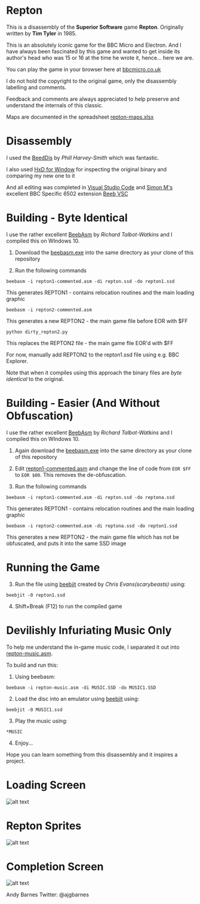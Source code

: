 # Repton 

This is a disassembly of the **Superior Software** game **Repton**.  Originally written by **Tim Tyler** in 1985.

This is an absolutely iconic game for the BBC Micro and Electron.  And I have always been fascinated by this game and wanted to get inside its author's head who was 15 or 16 at the time he wrote it, hence... here we are.

You can play the game in your browser here at [bbcmicro.co.uk](http://www.bbcmicro.co.uk/game.php?id=266)

I do not hold the copyright to the original game, only the disassembly labelling and comments.

Feedback and comments are always appreciated to help preserve and understand the internals of this classic.

Maps are documented in the spreadsheet [repton-maps.xlsx](https://github.com/ajgbarnes/bbc-micro-repton/blob/main/repton-maps.xlsx)

# Disassembly

I used the [BeedDis](https://github.com/prime6809/BeebDis) by *Phill Harvey-Smith* which was fantastic.

I also used [HxD for Window](https://mh-nexus.de/en/hxd/) for inspecting the original binary and comparing my new one to it

And all editing was completed in [Visual Studio Code](https://code.visualstudio.com/) and [Simon M's](https://github.com/simondotm) excellent BBC Specific 6502 extension [Beeb VSC](https://marketplace.visualstudio.com/items?itemName=simondotm.beeb-vsc)

# Building - Byte Identical

I use the rather excellent [BeebAsm](https://github.com/stardot/beebasm) by *Richard Talbot-Watkins* and I compiled this on WIndows 10.

1. Download the [beebasm.exe](https://github.com/stardot/beebasm/blob/master/beebasm.exe) into the same directory as your clone of this repository

2. Run the following commands 

```
beebasm -i repton1-commented.asm -di repton.ssd -do repton1.ssd
```

This generates REPTON1 - contains relocation routines and the main loading graphic

```
beebasm -i repton2-commented.asm
```

This generates a new REPTON2 - the main game file before EOR with $FF

```
python dirty_repton2.py
```

This replaces the REPTON2 file - the main game flie EOR'd with $FF

For now, manually add REPTON2 to the repton1.ssd file using e.g. BBC Explorer.

Note that when it compiles using this approach the binary files are *byte identical* to the original.

# Building - Easier (And Without Obfuscation)

I use the rather excellent [BeebAsm](https://github.com/stardot/beebasm) by *Richard Talbot-Watkins* and I compiled this on WIndows 10.

1. Again download the [beebasm.exe](https://github.com/stardot/beebasm/blob/master/beebasm.exe) into the same directory as your clone of this repository

2. Edit [repton1-commented.asm](https://github.com/ajgbarnes/bbc-micro-repton/blob/d7cc30dd3212cf7c3850141568c2a700d89745a7/repton1-commented.asm#L806) and change the line of code from ```EOR $FF``` to ```EOR $00```. This removes the de-obfuscation.

2. Run the following commands 

```
beebasm -i repton1-commented.asm -di repton.ssd -do reptona.ssd
```

This generates REPTON1 - contains relocation routines and the main loading graphic

```
beebasm -i repton2-commented.asm -di reptona.ssd -do repton1.ssd
```

This generates a new REPTON2 - the main game file which has not be obfuscated, and puts it into the same SSD image

# Running the Game

3. Run the file using [beebjit](https://github.com/scarybeasts/beebjit) created by *Chris Evans(scarybeasts)* using:

```beebjit -0 repton1.ssd```

4. Shift+Break (F12) to run the compiled game

# Devilishly Infuriating Music Only

To help me understand the in-game music code, I separated it out into [repton-music.asm](https://github.com/ajgbarnes/bbc-micro-repton/blob/main/repton-music.asm). 

To build and run this:

1. Using beebasm:

```beebasm -i repton-music.asm -di MUSIC.SSD -do MUSIC1.SSD```

2. Load the disc into an emulator using [beebjit](https://github.com/scarybeasts/beebjit) using:

```beebjit -0 MUSIC1.ssd```

3. Play the music using:

```*MUSIC```

4. Enjoy...

Hope you can learn something from this disassembly and it inspires a project.  

# Loading Screen

![alt text](https://github.com/ajgbarnes/bbc-micro-repton/blob/main/repton-loading-screen.png "Repton Loading Screen")

# Repton Sprites

![alt text](https://github.com/ajgbarnes/bbc-micro-repton/blob/main/repton-sprites.png "Repton Sprites")

# Completion Screen

![alt text](https://github.com/ajgbarnes/bbc-micro-repton/blob/main/repton-has-been-finished.png "Repton has been finished")

Andy Barnes
Twitter: @ajgbarnes